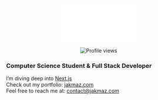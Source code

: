<p align="center">
  <img src="logo-white.svg" width="200" height="100" alt="Logo"/>
</p>

<p align="center">
  <img src="https://komarev.com/ghpvc/?username=jakmaz&color=grey" alt="Profile views" />
</p>


### Computer Science Student & Full Stack Developer

I’m diving deep into <a href="https://nextjs.org/">Next.js</a><br>
Check out my portfolio: <a href="https://jakmaz.com">jakmaz.com</a><br>
Feel free to reach me at: contact@jakmaz.com<br>

